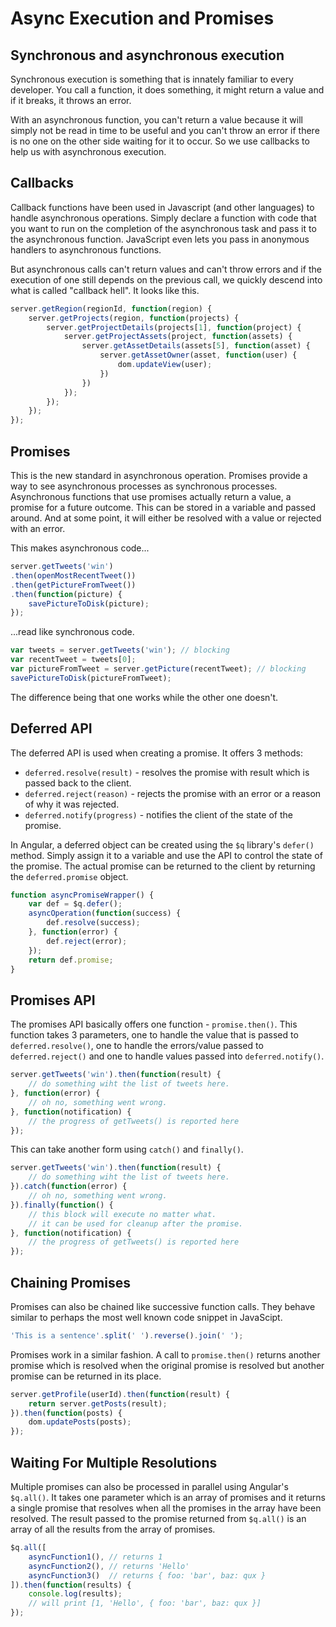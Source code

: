 # Async Execution and Promises

## Synchronous and asynchronous execution

Synchronous execution is something that is innately familiar to every developer. You call a function, it does something, it might return a value and if it breaks, it throws an error. 

With an asynchronous function, you can't return a value because it will simply not be read in time to be useful and you can't throw an error if there is no one on the other side waiting for it to occur. So we use callbacks to help us with asynchronous execution. 

## Callbacks

Callback functions have been used in Javascript (and other languages) to handle asynchronous operations. Simply declare a function with code that you want to run on the completion of the asynchronous task and pass it to the asynchronous function. JavaScript even lets you pass in anonymous handlers to asynchronous functions. 

But asynchronous calls can't return values and can't throw errors and if the execution of one still depends on the previous call, we quickly descend into what is called "callback hell". It looks like this. 

```javascript
server.getRegion(regionId, function(region) {
    server.getProjects(region, function(projects) {
        server.getProjectDetails(projects[1], function(project) {
            server.getProjectAssets(project, function(assets) {
                server.getAssetDetails(assets[5], function(asset) {
                    server.getAssetOwner(asset, function(user) {
                        dom.updateView(user);
                    })
                })
            });
        });
    });
});
```

## Promises

This is the new standard in asynchronous operation. Promises provide a way to see asynchronous processes as synchronous processes. Asynchronous functions that use promises actually return a value, a promise for a future outcome. This can be stored in a variable and passed around. And at some point, it will either be resolved with a value or rejected with an error. 

This makes asynchronous code...

```javascript
server.getTweets('win')
.then(openMostRecentTweet())
.then(getPictureFromTweet())
.then(function(picture) {
    savePictureToDisk(picture);
});
```

...read like synchronous code.

```javascript
var tweets = server.getTweets('win'); // blocking
var recentTweet = tweets[0];
var pictureFromTweet = server.getPicture(recentTweet); // blocking
savePictureToDisk(pictureFromTweet);
```

The difference being that one works while the other one doesn't. 

## Deferred API

The deferred API is used when creating a promise. It offers 3 methods:

* `deferred.resolve(result)` - resolves the promise with result which is passed back to the client.
* `deferred.reject(reason)` - rejects the promise with an error or a reason of why it was rejected. 
* `deferred.notify(progress)` - notifies the client of the state of the promise. 

In Angular, a deferred object can be created using the `$q` library's `defer()` method. Simply assign it to a variable and use the API to control the state of the promise. The actual promise can be returned to the client by returning the `deferred.promise` object. 

```javascript
function asyncPromiseWrapper() {
    var def = $q.defer();
    asyncOperation(function(success) {
        def.resolve(success);
    }, function(error) {
        def.reject(error);
    });
    return def.promise;
}
```

## Promises API

The promises API basically offers one function - `promise.then()`. This function takes 3 parameters, one to handle the value that is passed to `deferred.resolve()`, one to handle the errors/value passed to `deferred.reject()` and one to handle values passed into `deferred.notify()`.

```javascript
server.getTweets('win').then(function(result) {
    // do something wiht the list of tweets here.
}, function(error) {
    // oh no, something went wrong.
}, function(notification) {
    // the progress of getTweets() is reported here 
});
```

This can take another form using `catch()` and `finally()`.

```javascript
server.getTweets('win').then(function(result) {
    // do something wiht the list of tweets here.
}).catch(function(error) {
    // oh no, something went wrong.
}).finally(function() {
    // this block will execute no matter what.
    // it can be used for cleanup after the promise.
}, function(notification) {
    // the progress of getTweets() is reported here 
});
```


## Chaining Promises

Promises can also be chained like successive function calls. They behave similar to perhaps the most well known code snippet in JavaScipt.

```javascript
'This is a sentence'.split(' ').reverse().join(' ');
```

Promises work in a similar fashion. A call to `promise.then()` returns another promise which is resolved when the original promise is resolved but another promise can be returned in its place. 

```javascript
server.getProfile(userId).then(function(result) {
    return server.getPosts(result);
}).then(function(posts) {
    dom.updatePosts(posts);
});
```

## Waiting For Multiple Resolutions

Multiple promises can also be processed in parallel using Angular's `$q.all()`. It takes one parameter which is an array of promises and it returns a single promise that resolves when all the promises in the array have been resolved. The result passed to the promise returned from `$q.all()` is an array of all the results from the array of promises.

```javascript
$q.all([
    asyncFunction1(), // returns 1
    asyncFunction2(), // returns 'Hello'
    asyncFunction3()  // returns { foo: 'bar', baz: qux }
]).then(function(results) {
    console.log(results);
    // will print [1, 'Hello', { foo: 'bar', baz: qux }]
});
```

